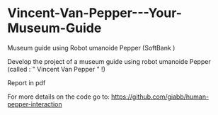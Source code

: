 # Vincent-Van-Pepper---Your-Museum-Guide
Museum guide using Robot umanoide Pepper (SoftBank )

Develop the project of a museum guide using robot umanoide Pepper (called : " Vincent Van Pepper " !)

Report in pdf



For more details on the code go to: https://github.com/giabb/human-pepper-interaction
